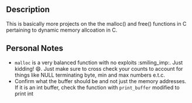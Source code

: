 ## Description
This is basically more projects on the the malloc() and free() functions in C pertaining to dynamic memory allcoation in C.

## Personal Notes
* `malloc` is a very balanced function with no exploits :smiling\_imp:. Just kidding! :smile:. Just make sure to cross check your counts to account for things like NULL terminating byte, min and max numbers e.t.c.
* Confirm what the buffer should be and not just the memory addresses. If it is an int buffer, check the function with `print_buffer` modified to print int
